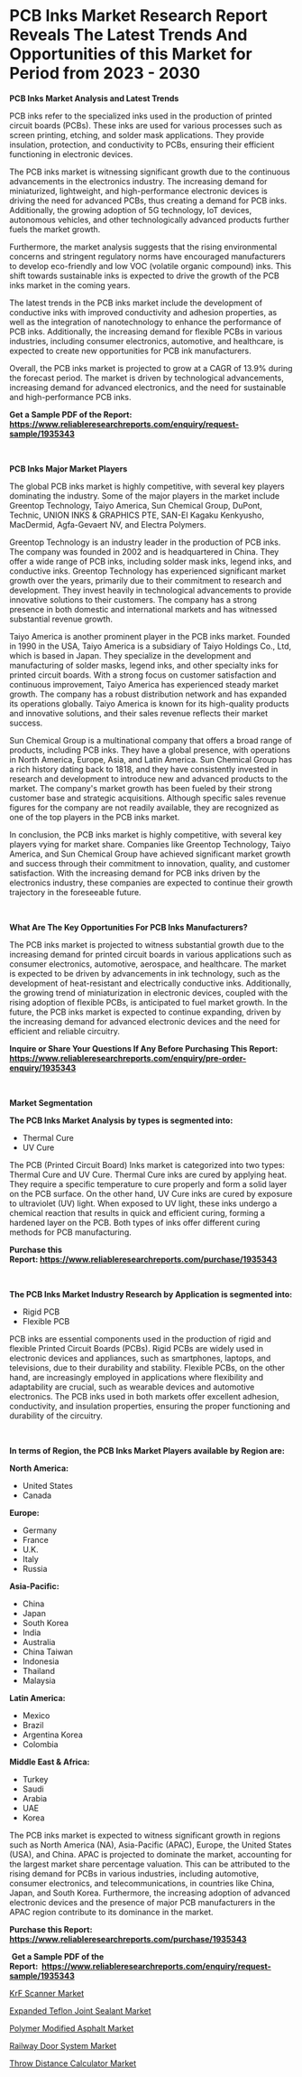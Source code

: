 <p><h1>PCB Inks Market Research Report Reveals The Latest Trends And Opportunities of this Market for Period from 2023 - 2030</h1></p><p><strong>PCB Inks Market Analysis and Latest Trends</strong></p>
<p><p>PCB inks refer to the specialized inks used in the production of printed circuit boards (PCBs). These inks are used for various processes such as screen printing, etching, and solder mask applications. They provide insulation, protection, and conductivity to PCBs, ensuring their efficient functioning in electronic devices.</p><p>The PCB inks market is witnessing significant growth due to the continuous advancements in the electronics industry. The increasing demand for miniaturized, lightweight, and high-performance electronic devices is driving the need for advanced PCBs, thus creating a demand for PCB inks. Additionally, the growing adoption of 5G technology, IoT devices, autonomous vehicles, and other technologically advanced products further fuels the market growth.</p><p>Furthermore, the market analysis suggests that the rising environmental concerns and stringent regulatory norms have encouraged manufacturers to develop eco-friendly and low VOC (volatile organic compound) inks. This shift towards sustainable inks is expected to drive the growth of the PCB inks market in the coming years.</p><p>The latest trends in the PCB inks market include the development of conductive inks with improved conductivity and adhesion properties, as well as the integration of nanotechnology to enhance the performance of PCB inks. Additionally, the increasing demand for flexible PCBs in various industries, including consumer electronics, automotive, and healthcare, is expected to create new opportunities for PCB ink manufacturers.</p><p>Overall, the PCB inks market is projected to grow at a CAGR of 13.9% during the forecast period. The market is driven by technological advancements, increasing demand for advanced electronics, and the need for sustainable and high-performance PCB inks.</p></p>
<p><strong>Get a Sample PDF of the Report:&nbsp; <a href="https://www.reliableresearchreports.com/enquiry/request-sample/1935343">https://www.reliableresearchreports.com/enquiry/request-sample/1935343</a></strong></p>
<p>&nbsp;</p>
<p><strong>PCB Inks Major Market Players</strong></p>
<p><p>The global PCB inks market is highly competitive, with several key players dominating the industry. Some of the major players in the market include Greentop Technology, Taiyo America, Sun Chemical Group, DuPont, Technic, UNION INKS & GRAPHICS PTE, SAN-EI Kagaku Kenkyusho, MacDermid, Agfa-Gevaert NV, and Electra Polymers.</p><p>Greentop Technology is an industry leader in the production of PCB inks. The company was founded in 2002 and is headquartered in China. They offer a wide range of PCB inks, including solder mask inks, legend inks, and conductive inks. Greentop Technology has experienced significant market growth over the years, primarily due to their commitment to research and development. They invest heavily in technological advancements to provide innovative solutions to their customers. The company has a strong presence in both domestic and international markets and has witnessed substantial revenue growth.</p><p>Taiyo America is another prominent player in the PCB inks market. Founded in 1990 in the USA, Taiyo America is a subsidiary of Taiyo Holdings Co., Ltd, which is based in Japan. They specialize in the development and manufacturing of solder masks, legend inks, and other specialty inks for printed circuit boards. With a strong focus on customer satisfaction and continuous improvement, Taiyo America has experienced steady market growth. The company has a robust distribution network and has expanded its operations globally. Taiyo America is known for its high-quality products and innovative solutions, and their sales revenue reflects their market success.</p><p>Sun Chemical Group is a multinational company that offers a broad range of products, including PCB inks. They have a global presence, with operations in North America, Europe, Asia, and Latin America. Sun Chemical Group has a rich history dating back to 1818, and they have consistently invested in research and development to introduce new and advanced products to the market. The company's market growth has been fueled by their strong customer base and strategic acquisitions. Although specific sales revenue figures for the company are not readily available, they are recognized as one of the top players in the PCB inks market.</p><p>In conclusion, the PCB inks market is highly competitive, with several key players vying for market share. Companies like Greentop Technology, Taiyo America, and Sun Chemical Group have achieved significant market growth and success through their commitment to innovation, quality, and customer satisfaction. With the increasing demand for PCB inks driven by the electronics industry, these companies are expected to continue their growth trajectory in the foreseeable future.</p></p>
<p>&nbsp;</p>
<p><strong>What Are The Key Opportunities For PCB Inks Manufacturers?</strong></p>
<p><p>The PCB inks market is projected to witness substantial growth due to the increasing demand for printed circuit boards in various applications such as consumer electronics, automotive, aerospace, and healthcare. The market is expected to be driven by advancements in ink technology, such as the development of heat-resistant and electrically conductive inks. Additionally, the growing trend of miniaturization in electronic devices, coupled with the rising adoption of flexible PCBs, is anticipated to fuel market growth. In the future, the PCB inks market is expected to continue expanding, driven by the increasing demand for advanced electronic devices and the need for efficient and reliable circuitry.</p></p>
<p><strong>Inquire or Share Your Questions If Any Before Purchasing This Report: <a href="https://www.reliableresearchreports.com/enquiry/pre-order-enquiry/1935343">https://www.reliableresearchreports.com/enquiry/pre-order-enquiry/1935343</a></strong></p>
<p>&nbsp;</p>
<p><strong>Market Segmentation</strong></p>
<p><strong>The PCB Inks Market Analysis by types is segmented into:</strong></p>
<p><ul><li>Thermal Cure</li><li>UV Cure</li></ul></p>
<p><p>The PCB (Printed Circuit Board) Inks market is categorized into two types: Thermal Cure and UV Cure. Thermal Cure inks are cured by applying heat. They require a specific temperature to cure properly and form a solid layer on the PCB surface. On the other hand, UV Cure inks are cured by exposure to ultraviolet (UV) light. When exposed to UV light, these inks undergo a chemical reaction that results in quick and efficient curing, forming a hardened layer on the PCB. Both types of inks offer different curing methods for PCB manufacturing.</p></p>
<p><strong>Purchase this Report:&nbsp;<a href="https://www.reliableresearchreports.com/purchase/1935343">https://www.reliableresearchreports.com/purchase/1935343</a></strong></p>
<p>&nbsp;</p>
<p><strong>The PCB Inks Market Industry Research by Application is segmented into:</strong></p>
<p><ul><li>Rigid PCB</li><li>Flexible PCB</li></ul></p>
<p><p>PCB inks are essential components used in the production of rigid and flexible Printed Circuit Boards (PCBs). Rigid PCBs are widely used in electronic devices and appliances, such as smartphones, laptops, and televisions, due to their durability and stability. Flexible PCBs, on the other hand, are increasingly employed in applications where flexibility and adaptability are crucial, such as wearable devices and automotive electronics. The PCB inks used in both markets offer excellent adhesion, conductivity, and insulation properties, ensuring the proper functioning and durability of the circuitry.</p></p>
<p>&nbsp;</p>
<p><strong>In terms of Region, the PCB Inks Market Players available by Region are:</strong></p>
<p>
    <p> <strong> North America: </strong>
        <ul>
            <li>United States</li>
            <li>Canada</li>
        </ul>
        </p> 
    <p> <strong> Europe: </strong>
        <ul>
            <li>Germany</li>
            <li>France</li>
            <li>U.K.</li>
            <li>Italy</li>
            <li>Russia</li>
        </ul>
        </p> 
    <p> <strong> Asia-Pacific: </strong>
        <ul>
            <li>China</li>
            <li>Japan</li>
            <li>South Korea</li>
            <li>India</li>
            <li>Australia</li>
            <li>China Taiwan</li>
            <li>Indonesia</li>
            <li>Thailand</li>
            <li>Malaysia</li>
        </ul>
        </p> 
    <p> <strong> Latin America: </strong>
        <ul>
            <li>Mexico</li>
            <li>Brazil</li>
            <li>Argentina Korea</li>
            <li>Colombia</li>
        </ul>
        </p> 
    <p> <strong> Middle East & Africa: </strong>
        <ul>
            <li>Turkey</li>
            <li>Saudi</li>
            <li>Arabia</li>
            <li>UAE</li>
            <li>Korea</li>
        </ul>
    </p>
    </p>
<p><p>The PCB inks market is expected to witness significant growth in regions such as North America (NA), Asia-Pacific (APAC), Europe, the United States (USA), and China. APAC is projected to dominate the market, accounting for the largest market share percentage valuation. This can be attributed to the rising demand for PCBs in various industries, including automotive, consumer electronics, and telecommunications, in countries like China, Japan, and South Korea. Furthermore, the increasing adoption of advanced electronic devices and the presence of major PCB manufacturers in the APAC region contribute to its dominance in the market.</p></p>
<p><strong>Purchase this Report: <a href="https://www.reliableresearchreports.com/purchase/1935343">https://www.reliableresearchreports.com/purchase/1935343</a></strong></p>
<p>&nbsp;<strong>Get a Sample PDF of the Report:&nbsp;&nbsp;<a href="https://www.reliableresearchreports.com/enquiry/request-sample/1935343">https://www.reliableresearchreports.com/enquiry/request-sample/1935343</a></strong></p>
<p><strong></strong></p>
<p><p><a href="https://medium.com/@chazmonahan2023/krf-scanner-market-competitive-analysis-market-trends-and-forecast-to-2030-ded06cd50c78">KrF Scanner Market</a></p><p><a href="https://github.com/kholmovskayalyudmila/Market-Research-Report-List-1/blob/main/expanded-teflon-joint-sealant-market.md">Expanded Teflon Joint Sealant Market</a></p><p><a href="https://github.com/zebdakicsin/Market-Research-Report-List-1/blob/main/polymer-modified-asphalt-market.md">Polymer Modified Asphalt Market</a></p><p><a href="https://medium.com/@tyreldooley/railway-door-system-market-outlook-industry-overview-and-forecast-2023-to-2030-f21ba6b00ddc">Railway Door System Market</a></p><p><a href="https://medium.com/@damionrunte/throw-distance-calculator-market-size-reveals-the-best-marketing-channels-in-global-industry-622595c4bb0a">Throw Distance Calculator Market</a></p></p>